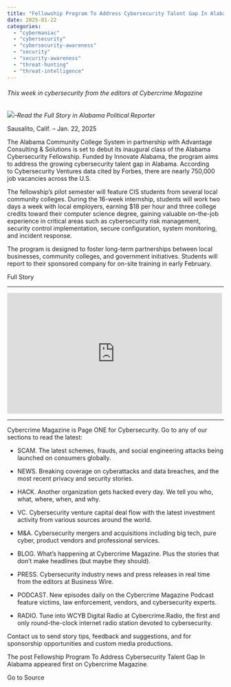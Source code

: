 ```yaml
---
title: "Fellowship Program To Address Cybersecurity Talent Gap In Alabama"
date: 2025-01-22
categories: 
  - "cybermaniac"
  - "cybersecurity"
  - "cybersecurity-awareness"
  - "security"
  - "security-awareness"
  - "threat-hunting"
  - "threat-intelligence"
---
```


###### _This week in cybersecurity from the editors at Cybercrime Magazine_

_![](http://cybersecurityventures.com/wp-content/uploads/2020/09/icon-rss.png)–Read the Full Story in Alabama Political Reporter_

Sausalito, Calif. – Jan. 22, 2025

The Alabama Community College System in partnership with Advantage Consulting & Solutions is set to debut its inaugural class of the Alabama Cybersecurity Fellowship. Funded by Innovate Alabama, the program aims to address the growing cybersecurity talent gap in Alabama. According to Cybersecurity Ventures data cited by Forbes, there are nearly 750,000 job vacancies across the U.S.

The fellowship’s pilot semester will feature CIS students from several local community colleges. During the 16-week internship, students will work two days a week with local employers, earning $18 per hour and three college credits toward their computer science degree, gaining valuable on-the-job experience in critical areas such as cybersecurity risk management, security control implementation, secure configuration, system monitoring, and incident response.

The program is designed to foster long-term partnerships between local businesses, community colleges, and government initiatives. Students will report to their sponsored company for on-site training in early February.

Full Story

* * *

<iframe title="3.5 Million Unfilled Cybersecurity Jobs In 2024. Research from Cybersecurity Ventures." width="500" height="281" src="https://www.youtube.com/embed/HqRHLmvVezs?feature=oembed" frameborder="0" allow="accelerometer; autoplay; clipboard-write; encrypted-media; gyroscope; picture-in-picture; web-share" referrerpolicy="strict-origin-when-cross-origin" allowfullscreen></iframe>

* * *

Cybercrime Magazine is Page ONE for Cybersecurity. Go to any of our sections to read the latest:

- SCAM. The latest schemes, frauds, and social engineering attacks being launched on consumers globally.

- NEWS. Breaking coverage on cyberattacks and data breaches, and the most recent privacy and security stories.

- HACK. Another organization gets hacked every day. We tell you who, what, where, when, and why.

- VC. Cybersecurity venture capital deal flow with the latest investment activity from various sources around the world.

- M&A. Cybersecurity mergers and acquisitions including big tech, pure cyber, product vendors and professional services.

- BLOG. What’s happening at Cybercrime Magazine. Plus the stories that don’t make headlines (but maybe they should).

- PRESS. Cybersecurity industry news and press releases in real time from the editors at Business Wire.

- PODCAST. New episodes daily on the Cybercrime Magazine Podcast feature victims, law enforcement, vendors, and cybersecurity experts.

- RADIO. Tune into WCYB Digital Radio at Cybercrime.Radio, the first and only round-the-clock internet radio station devoted to cybersecurity.

Contact us to send story tips, feedback and suggestions, and for sponsorship opportunities and custom media productions.

The post Fellowship Program To Address Cybersecurity Talent Gap In Alabama appeared first on Cybercrime Magazine.

Go to Source

